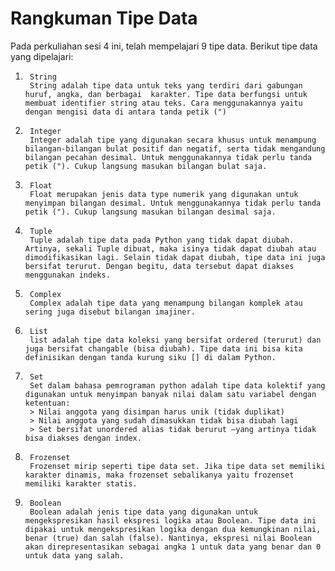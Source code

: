 # Rangkuman Tipe Data

Pada perkuliahan sesi 4 ini, telah mempelajari 9 tipe data. Berikut tipe data yang dipelajari:
1.      String
        String adalah tipe data untuk teks yang terdiri dari gabungan huruf, angka, dan berbagai  karakter. Tipe data berfungsi untuk membuat identifier string atau teks. Cara menggunakannya yaitu dengan mengisi data di antara tanda petik (")
2.      Integer
        Integer adalah tipe yang digunakan secara khusus untuk menampung bilangan-bilangan bulat positif dan negatif, serta tidak mengandung bilangan pecahan desimal. Untuk menggunakannya tidak perlu tanda petik ("). Cukup langsung masukan bilangan bulat saja.
3.      Float
        Float merupakan jenis data type numerik yang digunakan untuk menyimpan bilangan desimal. Untuk menggunakannya tidak perlu tanda petik ("). Cukup langsung masukan bilangan desimal saja.
4.      Tuple
        Tuple adalah tipe data pada Python yang tidak dapat diubah. Artinya, sekali Tuple dibuat, maka isinya tidak dapat diubah atau dimodifikasikan lagi. Selain tidak dapat diubah, tipe data ini juga bersifat terurut. Dengan begitu, data tersebut dapat diakses menggunakan indeks.
5.      Complex
        Complex adalah tipe data yang menampung bilangan komplek atau sering juga disebut bilangan imajiner.
6.      List
        list adalah tipe data koleksi yang bersifat ordered (terurut) dan juga bersifat changable (bisa diubah). Tipe data ini bisa kita definisikan dengan tanda kurung siku [] di dalam Python.
7.      Set 
        Set dalam bahasa pemrograman python adalah tipe data kolektif yang digunakan untuk menyimpan banyak nilai dalam satu variabel dengan ketentuan:
        > Nilai anggota yang disimpan harus unik (tidak duplikat)
        > Nilai anggota yang sudah dimasukkan tidak bisa diubah lagi
        > Set bersifat unordered alias tidak berurut –yang artinya tidak bisa diakses dengan index.
8.      Frozenset
        Frozenset mirip seperti tipe data set. Jika tipe data set memiliki karakter dinamis, maka frozenset sebalikanya yaitu frozenset memiliki karakter statis.
9.      Boolean
        Boolean adalah jenis tipe data yang digunakan untuk mengekspresikan hasil ekspresi logika atau Boolean. Tipe data ini dipakai untuk mengekspresikan logika dengan dua kemungkinan nilai, benar (true) dan salah (false). Nantinya, ekspresi nilai Boolean akan direpresentasikan sebagai angka 1 untuk data yang benar dan 0 untuk data yang salah. 